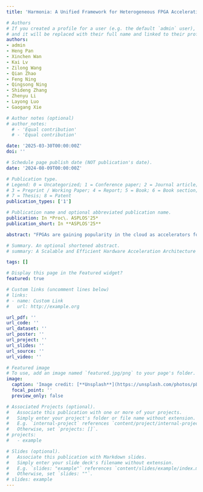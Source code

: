 ```yaml
---
title: 'Harmonia: A Unified Framework for Heterogeneous FPGA Acceleration in the Cloud (ASPLOS''25)'

# Authors
# If you created a profile for a user (e.g. the default `admin` user), write the username (folder name) here
# and it will be replaced with their full name and linked to their profile.
authors:
- admin
- Heng Pan
- Xinchen Wan
- Kai Lv
- Zilong Wang
- Qian Zhao
- Feng Ning
- Qingsong Ning
- Shideng Zhang
- Zhenyu Li
- Layong Luo
- Gaogang Xie

# Author notes (optional)
# author_notes:
  # - 'Equal contribution'
  # - 'Equal contribution'

date: '2025-03-30T00:00:00Z'
doi: ''

# Schedule page publish date (NOT publication's date).
date: '2024-08-09T00:00:00Z'

# Publication type.
# Legend: 0 = Uncategorized; 1 = Conference paper; 2 = Journal article;
# 3 = Preprint / Working Paper; 4 = Report; 5 = Book; 6 = Book section;
# 7 = Thesis; 8 = Patent
publication_types: ['1']

# Publication name and optional abbreviated publication name.
publication: In *Proc\. ASPLOS'25*
publication_short: In **ASPLOS'25**

abstract: "FPGAs are gaining popularity in the cloud as accelerators for various applications. To make FPGAs more accessible for users and streamline system management, cloud providers have widely adopted the shell-role architecture on their homogeneous FPGA servers. However, the increasing heterogeneity of cloud FPGAs poses new challenges for this architecture. Previous studies either focus on homogeneous FPGAs or only partially address the portability issues for roles, while still requiring laborious shell development for providers and ad-hoc software modifications for users. This paper presents Harmonia, a unified framework for heterogeneous FPGA acceleration in the cloud. Harmonia operates on two layers: a platform-specific layer that abstracts hardware differences and a platform-independent layer that provides a unified shell for diverse roles and host software. In detail, Harmonia provides automated platform adapters and lightweight interface wrappers to manage hardware differences. Next, it builds a modularized shell composed of Reusable Building Blocks and employs hierarchical tailoring to provide a resource-efficient and easy-to-use shell for different roles. Finally, it presents a command-based interface to minimize software modifications across distinct platforms. Harmonia has been deployed in a large service provider, Douyin, for several years. It reduces shell development workloads by 69%-93% and simplifies role and software configurations with negligible overhead (<0.63%). Compared with other frameworks, Harmonia supports cross-vendor FPGAs, reduces resource consumption by 3.5%-14.9% and simplifies software configurations by 15-23x while maintaining comparable performance."

# Summary. An optional shortened abstract.
# summary: A Scalable and Efficient Hardware Acceleration Architecture for Stateful Layer-4 Load Balancing

tags: []

# Display this page in the Featured widget?
featured: true

# Custom links (uncomment lines below)
# links:
# - name: Custom Link
#   url: http://example.org

url_pdf: ''
url_code: ''
url_dataset: ''
url_poster: ''
url_project: ''
url_slides: ''
url_source: ''
url_video: ''

# Featured image
# To use, add an image named `featured.jpg/png` to your page's folder.
image:
  caption: 'Image credit: [**Unsplash**](https://unsplash.com/photos/pLCdAaMFLTE)'
  focal_point: ''
  preview_only: false

# Associated Projects (optional).
#   Associate this publication with one or more of your projects.
#   Simply enter your project's folder or file name without extension.
#   E.g. `internal-project` references `content/project/internal-project/index.md`.
#   Otherwise, set `projects: []`.
# projects:
#   - example

# Slides (optional).
#   Associate this publication with Markdown slides.
#   Simply enter your slide deck's filename without extension.
#   E.g. `slides: "example"` references `content/slides/example/index.md`.
#   Otherwise, set `slides: ""`.
# slides: example
---
```

<!-- 
{{% callout note %}}
Click the _Cite_ button above to demo the feature to enable visitors to import publication metadata into their reference management software.
{{% /callout %}}

{{% callout note %}}
Create your slides in Markdown - click the _Slides_ button to check out the example.
{{% /callout %}}

Supplementary notes can be added here, including [code, math, and images](https://wowchemy.com/docs/writing-markdown-latex/). -->

